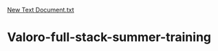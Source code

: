 [New Text Document.txt](https://github.com/dinaamrr/Valoro-Full-Stack-Task1/files/7073850/New.Text.Document.txt)
# Valoro-full-stack-summer-training
